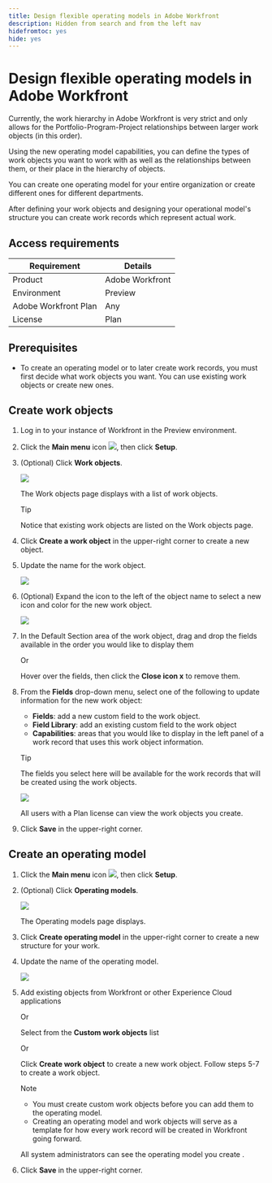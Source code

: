 ```yaml
---
title: Design flexible operating models in Adobe Workfront
description: Hidden from search and from the left nav
hidefromtoc: yes
hide: yes
---
```

<!--this article is hidden; when you make this public maybe create a new one to avoid writing a redirect? And also keeping this hidden or drafting it? -->

# Design flexible operating models in Adobe Workfront

Currently, the work hierarchy in Adobe Workfront is very strict and only allows for the Portfolio-Program-Project relationships between larger work objects (in this order).  

Using the new operating model capabilities, you can define the types of work objects you want to work with as well as the relationships between them, or their place in the hierarchy of objects.  

You can create one operating model for your entire organization or create different ones for different departments.  

After defining your work objects and designing your operational model's structure you can create work records which represent actual work. <!--drafted, tracking is not possible from the start: You can name and track work records.-->  

## Access requirements 

| Requirement          | Details         |
|----------------------|-----------------|
| Product              | Adobe Workfront |
| Environment          | Preview         |
| Adobe Workfront Plan | Any             |
| License              | Plan            |

## Prerequisites 

* To create an operating model or to later create work records, you must first decide what work objects you want. You can use existing work objects or create new ones.  

## Create work objects 

1. Log in to your instance of Workfront in the Preview environment.  
1. Click the **Main menu** icon ![](assets/dots-main-menu-icon.png), then click **Setup**.  
1. (Optional) Click **Work objects**.
    
    ![](assets/setup-area-work-objects.png)

    The Work objects page displays with a list of work objects.  

    >[!TIP]
    >
    >Notice that existing work objects are listed on the Work objects page. 


1. Click **Create a work object** in the upper-right corner to create a new object.  
1. Update the name for the work object.

    ![](assets/new-work-object-untitled.png)

1. (Optional) Expand the icon to the left of the object name to select a new icon and color for the new work object. 

    ![](assets/change-work-object-icon-expanded-and-highlighted.png)

1. In the Default Section area of the work object, drag and drop the fields available in the order you would like to display them

    Or

    Hover over the fields, then click the **Close icon x** to remove them.  

1. From the **Fields** drop-down menu, select one of the following to update information for the new work object: 
    * **Fields**: add a new custom field to the work object.  <!--this should change to New field-->
    * **Field Library**: add an existing custom field to the work object <!--this should change to Field list-->
    * **Capabilities**: areas that you would like to display in the left panel of a work record that uses this work object information. <!--this should change to Options-->
  
    >[!TIP]
    >
    >The fields you select here will be available for the work records that will be created using the work objects. 

    ![](assets/work-object-custom-fields-drop-downs.png) 

    All users with a Plan license can view the work objects you create. 

1. Click **Save** in the upper-right corner.

## Create an operating model
   
1. Click the **Main menu** icon ![](assets/dots-main-menu-icon.png), then click **Setup**.  
1. (Optional) Click **Operating models**.

    ![](assets/setup-area-operating-models.png)
    
    The Operating models page displays.  

1. Click **Create operating model** in the upper-right corner to create a new structure for your work.

1. Update the name of the operating model. 

    ![](assets/new-operating%20model-blank-canvas-untitled.png)

1. Add existing objects from Workfront or other Experience Cloud applications 

    Or

    Select from the **Custom work objects** list

    Or

    Click **Create work object** to create a new work object. Follow steps 5-7 to create a work object.

    >[!NOTE]
    >
    >* You must create custom work objects before you can add them to the operating model. 
    >* Creating an operating model and work objects will serve as a template for how every work record will be created in Workfront going forward.

    All system administrators can see the operating model you create <!--should this be undraftd: and Plan-license users can add them and their work objects to a new work record-->. 
1. Click **Save** in the upper-right corner.

<!--add a step above for adding sub-records when the UI is fixed-->

<!--drafted below - when they are ready for this, move it to another article

## Create work records 

1. Log into the Preview environment as a Plan-license user.  
1. Click the **Main menu** icon ![](assets/dots-main-menu-icon.png), then click **Work records**.  

    Work records are records that represent actual work that you can name and track and which follow the operating model structure you established in the [Create work objects and configure a new operating model](#create-work-objects-and-configure-a-new-operating-model) section in this article.

    ![](assets/work-records-in-main-menu-highlighted.png)
    
    The Work records page displays.

1. Click **Create New** in the upper-right corner of the screen to create a new work record.

    ![](assets/create-new-work-object-form-empty.png)

1. Update the following fields: 
    * **Operating Model**: Select an existing operating model from the drop-down menu. 
     * **Object Type**: Select an existing work object that you want the work record to represent.
    * **Name**: Type a name of the new work record. 
    * **Parent**: Select an existing work object as the parent of the work record that you create. When selecting a parent, the new work record becomes a sub-record of the parent.  
1. Click **Create** in the upper-right corner.

    The work record is created and is visible to all users with a Plan license.  

 -->
